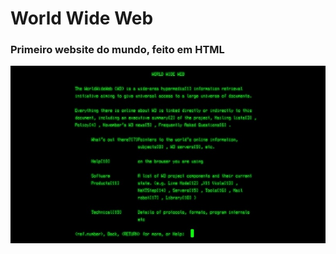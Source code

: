 # World Wide Web
### Primeiro website do mundo, feito em HTML

![World Wide Web](https://github.com/EstherRosa/World-Wide-Web/blob/master/world-wide-web.jpg)
